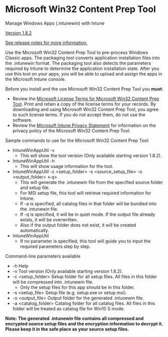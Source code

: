 # Microsoft Win32 Content Prep Tool

Manage Windows Apps (.intunewin) with Intune

[Version 1.8.2](https://github.com/Microsoft/Microsoft-Win32-Content-Prep-Tool/releases/tag/v1.8.2)

[See release notes for more information.](https://github.com/Microsoft/Microsoft-Win32-Content-Prep-Tool/releases)

Use the Microsoft Win32 Content Prep Tool to pre-process Windows Classic apps. The packaging tool converts application installation files into the .intunewin format. The packaging tool also detects the parameters required by Intune to determine the application installation state. After you use this tool on your apps, you will be able to upload and assign the apps in the Microsoft Intune console.

Before you install and the use Microsoft Win32 Content Prep Tool you **must**:

- Review the [Microsoft License Terms for Microsoft Win32 Content Prep Tool](https://github.com/Microsoft/Microsoft-Win32-Content-Prep-Tool/blob/master/Microsoft%20License%20Terms%20For%20Win32%20Content%20Prep%20Tool.pdf). Print and retain a copy of the license terms for your records. By downloading and using Microsoft Win32 Content Prep Tool, you agree to such license terms. If you do not accept them, do not use the software.
- Review the [Microsoft Intune Privacy Statement](https://docs.microsoft.com/legal/intune/microsoft-intune-privacy-statement) for information on the privacy policy of the Microsoft Win32 Content Prep Tool.

Sample commands to use for the Microsoft Win32 Content Prep Tool:

- IntuneWinAppUtil -v
  - This will show the tool version (Only available starting version 1.8.2).
- IntuneWinAppUtil -h
  - This will show usage information for the tool.
- IntuneWinAppUtil -c <setup_folder> -s <source_setup_file> -o <output_folder> <-q>
  - This will generate the .intunewin file from the specified source folder and setup file.
  - For MSI setup file, this tool will retrieve required information for Intune.
  - If -a is specified, all catalog files in that folder will be bundled into the .intunewin file.
  - If -q is specified, it will be in quiet mode. If the output file already exists, it will be overwritten.
  - Also if the output folder does not exist, it will be created automatically.
- IntuneWinAppUtil
  - If no parameter is specified, this tool will guide you to input the required parameters step by step.

Command-line parameters available

- -h Help
- -v Tool version (Only available starting version 1.8.2).
- -c <setup_folder> Setup folder for all setup files. All files in this folder will be compressed into .intunewin file.
  - Only the setup files for this app should be in this folder.
- -s <setup_file> Setup file (e.g. setup.exe or setup.msi).
- -o <output_file> Output folder for the generated .intunewin file.
- -a <catalog_folder> Catalog folder for all catalog files. All files in this folder will be treated as catalog file for Win10 S mode.

**Note: The generated .intunewin file contains all compressed and encrypted source setup files and the encryption information to decrypt it. Please keep it in the safe place as your source setup files.**
